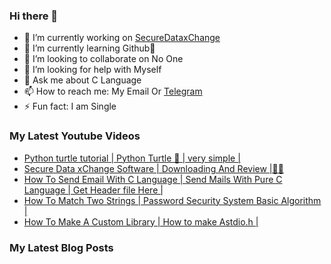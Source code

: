 ### Hi there 👋

- 🔭 I’m currently working on [SecureDataxChange](http://tagiswild.github.io/SecureDataxChange)
- 🌱 I’m currently learning Github🤣
- 👯 I’m looking to collaborate on No One
- 🤔 I’m looking for help with Myself
- 💬 Ask me about C Language
- 📫 How to reach me: My Email Or [Telegram](http://t.me/MRTAG08)
- ⚡ Fun fact: I am Single

### My Latest Youtube Videos
<!-- YOUTUBE:START -->
- [Python turtle tutorial | Python Turtle 🐢 | very simple |](https://www.youtube.com/watch?v=vtbxHneHTkk)
- [Secure Data xChange Software | Downloading And Review |🙂🙂](https://www.youtube.com/watch?v=27G9RAXx44c)
- [How To Send Email With C Language | Send Mails With Pure C Language | Get Header file Here |](https://www.youtube.com/watch?v=9qPE1d5kLd4)
- [How To Match Two Strings | Password Security System Basic Algorithm |](https://www.youtube.com/watch?v=8p5iEpsHkNk)
- [How To Make A Custom Library | How to make Astdio.h |](https://www.youtube.com/watch?v=Zah9yV3nfzA)
<!-- YOUTUBE:END -->
### My Latest Blog Posts
<!--<!-- blogspot:START -->
<!-- blogspot:END -->
